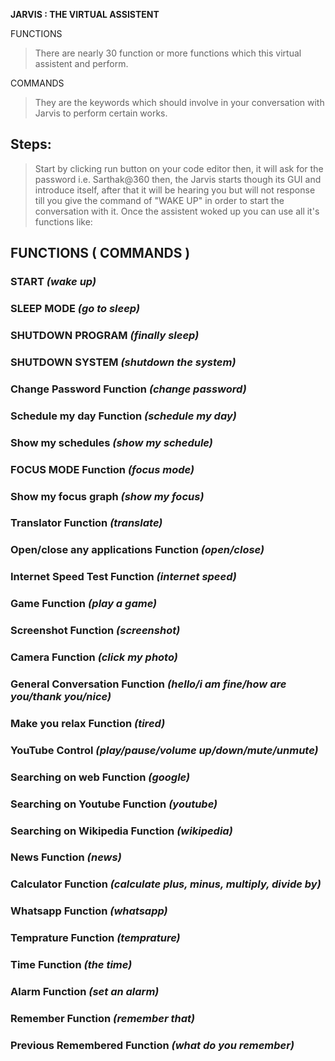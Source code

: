 **JARVIS : THE VIRTUAL ASSISTENT**

FUNCTIONS
>There are nearly 30 function or more functions which this virtual assistent and perform.

COMMANDS
>They are the keywords which should involve in your conversation with Jarvis to perform certain works.

## Steps:
>Start by clicking run button on your code editor
>then, it will ask for the password i.e. Sarthak@360
>then, the Jarvis starts though its GUI and introduce itself, after that it will be hearing you but will not response till you give the command of "WAKE UP" in order to start the conversation with it.
Once the assistent woked up you can use all it's functions like:

##  FUNCTIONS                                 ( COMMANDS )

### START                                      *(wake up)*                                 
### SLEEP MODE                               *(go to sleep)*
### SHUTDOWN PROGRAM                        *(finally sleep)*
### SHUTDOWN SYSTEM                       *(shutdown the system)*

### Change Password Function                *(change password)*
### Schedule my day Function                *(schedule my day)*
### Show my schedules                       *(show my schedule)*
### FOCUS MODE Function                     *(focus mode)*
### Show my focus graph                     *(show my focus)*
### Translator Function                     *(translate)*
### Open/close any applications Function    *(open/close)*
### Internet Speed Test Function            *(internet speed)*
### Game Function                           *(play a game)*    
### Screenshot Function                     *(screenshot)*
### Camera Function                         *(click my photo)*
### General Conversation Function         *(hello/i am fine/how are you/thank you/nice)*
### Make you relax Function                  *(tired)*
### YouTube Control                       *(play/pause/volume up/down/mute/unmute)*
### Searching on web Function                  *(google)*
### Searching on Youtube Function              *(youtube)*
### Searching on Wikipedia Function            *(wikipedia)*
### News Function                               *(news)*
### Calculator Function                  *(calculate plus, minus, multiply, divide by)*
### Whatsapp Function                          *(whatsapp)*    
### Temprature Function                        *(temprature)*
### Time Function                               *(the time)*
### Alarm Function                            *(set an alarm)*
### Remember Function                         *(remember that)*
### Previous Remembered Function           *(what do you remember)*


